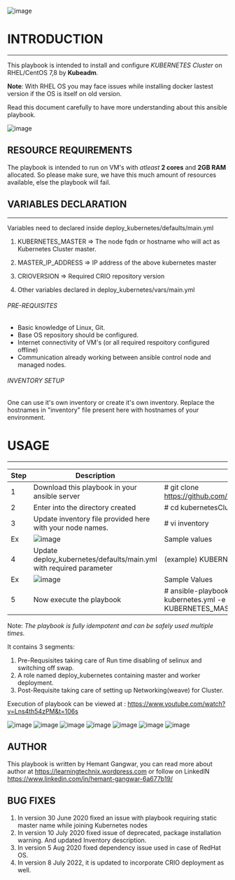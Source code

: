 ![image](https://user-images.githubusercontent.com/38517925/86527948-5f983e80-bec1-11ea-9be7-03a6cc7792c8.png)

# INTRODUCTION
---------------

This playbook is intended to install and configure *KUBERNETES Cluster* on RHEL/CentOS 7,8 by **Kubeadm**.

**Note**: With RHEL OS you may face issues while installing docker lastest version if the OS is itself on old version. 

Read this document carefully to have more understanding about this ansible playbook.

![image](https://user-images.githubusercontent.com/38517925/86524357-5abe9500-be97-11ea-8f15-d997b4ce7d3e.png)

## RESOURCE REQUIREMENTS
The playbook is intended to run on VM's with *atleast* **2 cores** and **2GB RAM** allocated. So please make sure, we have this much amount of resources available, else the playbook will fail. 

## VARIABLES DECLARATION
-----------------------

Variables need to declared inside deploy_kubernetes/defaults/main.yml

1. KUBERNETES_MASTER => The node fqdn or hostname who will act as Kubernetes Cluster master.

2. MASTER_IP_ADDRESS => IP address of the above kubernetes master 

3. CRIOVERSION => Required CRIO repository version

4. Other variables declared in deploy_kubernetes/vars/main.yml

###### PRE-REQUISITES

- Basic knowledge of Linux, Git.
- Base OS repository should be configured.
- Internet connectivity of VM's (or all required respoitory configured offline)
- Communication already working between ansible control node and managed nodes.

###### INVENTORY SETUP

One can use it's own inventory or create it's own inventory.
Replace the hostnames in "inventory" file present here with hostnames of your environment. 

# USAGE
------------------------

Step | Description | Commands
------ | ----------- | --------
1 | Download this playbook in your ansible server | # git clone https://github.com/HemantGangwar/kubernetesClusterRH7.git
2 | Enter into the directory created | # cd kubernetesCluster
3 | Update inventory file provided here with your node names. | # vi inventory
Ex  | ![image](https://user-images.githubusercontent.com/38517925/178091017-187b9d53-fe1d-44b1-ae27-810abceafd54.png) | Sample values
4 | Update deploy_kubernetes/defaults/main.yml with required parameter | (example) KUBERNETES_MASTER: master.lab.example.com
Ex | ![image](https://user-images.githubusercontent.com/38517925/178091075-85e105fb-5ea0-4ca3-ba93-3da482e6b083.png) | Sample Values
5 | Now execute the playbook | # ansible-playbook kubernetes.yml OR ansible-playbook kubernetes.yml -e KUBERNETES_MASTER=master.lab.example.com


Note:  *The playbook is fully idempotent and can be safely used multiple times.*

It contains 3 segments:

1. Pre-Requsisites taking care of Run time disabling of selinux and switching off swap.
2. A role named deploy_kubernetes containing master and worker deployment.
3. Post-Requisite taking care of setting up Networking(weave) for Cluster. 

Execution of playbook can be viewed at : https://www.youtube.com/watch?v=Lns4th54zPM&t=106s

![image](https://user-images.githubusercontent.com/38517925/177982654-a510fa76-8995-40a6-ba09-3716dcd92e16.png)
![image](https://user-images.githubusercontent.com/38517925/177982712-28232558-6ba8-4af2-8099-e11d5c67122e.png)
![image](https://user-images.githubusercontent.com/38517925/177982760-0bdfe920-a76f-4bef-9087-ac7b111750ed.png)
![image](https://user-images.githubusercontent.com/38517925/177982809-6bd6e155-41e5-4014-bc3c-5ba737bdf959.png)
![image](https://user-images.githubusercontent.com/38517925/177982867-7c9db669-8236-468b-94bb-4faf8a8024e7.png)
![image](https://user-images.githubusercontent.com/38517925/177983046-0019ec4b-3138-4749-90f9-dd8a954b907d.png)
![image](https://user-images.githubusercontent.com/38517925/177983408-64caa9f4-9108-4b0d-90b1-36e9fc415d52.png)





AUTHOR
--------
This playbook is written by Hemant Gangwar, you can read more about author at https://learningtechnix.wordpress.com or follow on LinkedIN https://www.linkedin.com/in/hemant-gangwar-6a677b19/

BUG FIXES
-----------
1. In version 30 June 2020 fixed an issue with playbook requiring static master name while joining Kubernetes nodes
2. In version 10 July 2020 fixed issue of deprecated, package installation warning. And updated Inventory description.
3. In version 5 Aug 2020 fixed dependency issue used in case of RedHat OS.
4. In version 8 July 2022, it is updated to incorporate CRIO deployment as well.

